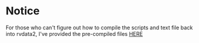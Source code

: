 # Notice

For those who can't figure out how to compile the scripts and text file back into rvdata2, I've provided the pre-compiled files [HERE](https://github.com/pikakid98/pikas-code-dump/tree/with-rvdata2)